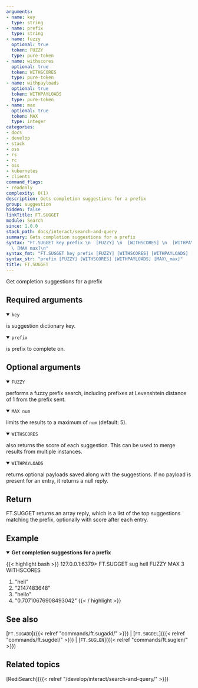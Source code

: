 ```yaml
---
arguments:
- name: key
  type: string
- name: prefix
  type: string
- name: fuzzy
  optional: true
  token: FUZZY
  type: pure-token
- name: withscores
  optional: true
  token: WITHSCORES
  type: pure-token
- name: withpayloads
  optional: true
  token: WITHPAYLOADS
  type: pure-token
- name: max
  optional: true
  token: MAX
  type: integer
categories:
- docs
- develop
- stack
- oss
- rs
- rc
- oss
- kubernetes
- clients
command_flags:
- readonly
complexity: O(1)
description: Gets completion suggestions for a prefix
group: suggestion
hidden: false
linkTitle: FT.SUGGET
module: Search
since: 1.0.0
stack_path: docs/interact/search-and-query
summary: Gets completion suggestions for a prefix
syntax: "FT.SUGGET key prefix \n  [FUZZY] \n  [WITHSCORES] \n  [WITHPAYLOADS] \n \
  \ [MAX max]\n"
syntax_fmt: "FT.SUGGET key prefix [FUZZY] [WITHSCORES] [WITHPAYLOADS] [MAX\_max]"
syntax_str: "prefix [FUZZY] [WITHSCORES] [WITHPAYLOADS] [MAX\_max]"
title: FT.SUGGET
---
```


Get completion suggestions for a prefix

## Required arguments

<details open>
<summary><code>key</code></summary>

is suggestion dictionary key.
</details>

<details open>
<summary><code>prefix</code></summary>

is prefix to complete on.
</details>

## Optional arguments

<details open>
<summary><code>FUZZY</code></summary> 

performs a fuzzy prefix search, including prefixes at Levenshtein distance of 1 from the prefix sent.
</details>

<details open>
<summary><code>MAX num</code></summary> 

limits the results to a maximum of `num` (default: 5).
</details>

<details open>
<summary><code>WITHSCORES</code></summary> 

also returns the score of each suggestion. This can be used to merge results from multiple instances.
</details>

<details open>
<summary><code>WITHPAYLOADS</code></summary> 

returns optional payloads saved along with the suggestions. If no payload is present for an entry, it returns a null reply.
</details>

## Return

FT.SUGGET returns an array reply, which is a list of the top suggestions matching the prefix, optionally with score after each entry.

## Example

<details open>
<summary><b>Get completion suggestions for a prefix</b></summary>

{{< highlight bash >}}
127.0.0.1:6379> FT.SUGGET sug hell FUZZY MAX 3 WITHSCORES
1) "hell"
2) "2147483648"
3) "hello"
4) "0.70710676908493042"
{{< / highlight >}}
</details>

## See also

[`FT.SUGADD`]({{< relref "commands/ft.sugadd/" >}}) | [`FT.SUGDEL`]({{< relref "commands/ft.sugdel/" >}}) | [`FT.SUGLEN`]({{< relref "commands/ft.suglen/" >}}) 

## Related topics

[RediSearch]({{< relref "/develop/interact/search-and-query/" >}})
